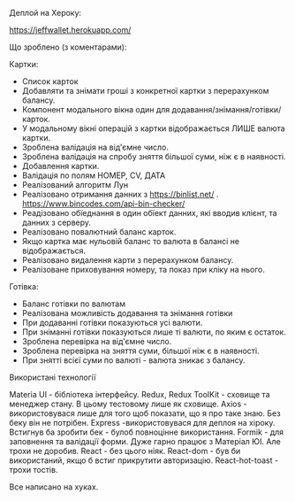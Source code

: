 Деплой на Хероку:

https://jeffwallet.herokuapp.com/

Що зроблено (з коментарами):

Картки:

- Список карток
- Добавляти та знімати гроші з конкретної картки з перерахунком балансу.
- Компонент модального вікна один для додавання/знімання/готівки/карток.
- У модальному вікні операцій з картки відображається ЛИШЕ валюта картки.
- Зроблена валідація на від'ємне число.
- Зроблена валідація на спробу зняття більшої суми, ніж є в наявності.
- Добавлення картки.
- Валідація по полям НОМЕР, СV, ДАТА
- Реалізований алгоритм Лун
- Реалізовано отримання данних з https://binlist.net/ . https://www.bincodes.com/api-bin-checker/
- Реадізовано обїеднання в один обїект данних, які вводив клієнт, та данних з серверу.
- Реалізовано повалютний баланс карток.
- Якщо картка має нульовій баланс то валюта в балансі не відображається.
- Реалізовано видалення карти з перерахунком балансу.
- Реалізоване приховування номеру, та показ при кліку на нього.

Готівка:

- Баланс готівки по валютам
- Реалізована можливість додавання та знімання готівки
- При додаванні готівки показуються усі валюти.
- При зніманні готівки показуються лише ті валюти, по яким є остаток.
- Зроблена перевірка на від'ємне число.
- Зроблена перевірка на зняття суми, більшої ніж є в наявності.
- При знятті всієї суми по валюті - валюта зникає з балансу.

Використані технології

Materia UI - бібліотека інтерфейсу.
Redux, Redux ToolKit - сховище та менеджер стану. В цьому тестовому лише як сховище.
Axios - використовувася лише для того щоб показати, що я про таке знаю. Без беку він не потрібен.
Express -використовувася для деплоя на хіроку. Встигнув ба зробити бек - булоб повноцінне використання.
Formik - для заповнення та валідації форми. Дуже гарно працює з Матеріал ЮІ. Але трохи не доробив.
React - без цього ніяк.
React-dom - був би використаний, якщо б встиг прикрутити авторизацію.
React-hot-toast - трохи тостів.

Все написано на хуках.
